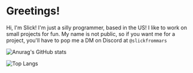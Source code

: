 # Greetings!
Hi, I'm Slick! I'm just a silly programmer, based in the US! I like to work on small projects for fun. My name is not public, so if you want me for a project, you'll have to pop me a DM on Discord at `@slickfrommars`

![Anurag's GitHub stats](https://github-readme-stats.vercel.app/api?username=SlickFromMars&theme=default&show_icons=true)

![Top Langs](https://github-readme-stats.vercel.app/api/top-langs/?username=SlickFromMars&layout=compact)
